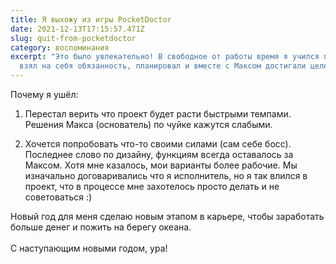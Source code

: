 ```yaml
---
title: Я выхожу из игры PocketDoctor
date: 2021-12-13T17:15:57.471Z
slug: quit-from-pocketdoctor
category: воспоминания
excerpt: "Это было увлекательно! В свободное от работы время я учился писать,
  взял на себя обязанность, планировал и вместе с Максом достигали целей. "
---
```

Почему я ушёл:

1. Перестал верить что проект будет расти быстрыми темпами. Решения Макса (основатель) по чуйке кажутся слабыми.

2. Хочется попробовать что-то своими силами (сам себе босс). Последнее слово по дизайну, функциям всегда оставалось за Максом. Хотя мне казалось, мои варианты более рабочие. Мы изначально договаривались что я исполнитель, но я так влился в проект, что в процессе мне захотелось просто делать и не советоваться :)

Новый год для меня сделаю новым этапом в карьере, чтобы заработать больше денег и пожить на берегу океана. \
\
С наступающим новыми годом, ура!